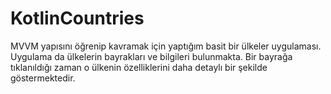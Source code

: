 
# KotlinCountries
MVVM yapısını öğrenip kavramak için yaptığım basit bir ülkeler uygulaması. 
Uygulama da ülkelerin bayrakları ve bilgileri bulunmakta. Bir bayrağa tıklanıldığı zaman o ülkenin özelliklerini daha detaylı bir şekilde göstermektedir.
